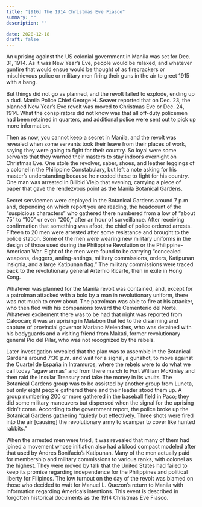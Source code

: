 ```yaml
---
title: "[916] The 1914 Christmas Eve Fiasco"
summary: ""
description: ""

date: 2020-12-18
draft: false
---
```


An uprising against the US colonial government in Manila was set for Dec. 31, 1914. As it was New Year’s Eve, people would be relaxed, and whatever gunfire that would ensue would be thought of as firecrackers or mischievous police or military men firing their guns in the air to greet 1915 with a bang.

But things did not go as planned, and the revolt failed to explode, ending up a dud. Manila Police Chief George H. Seaver reported that on Dec. 23, the planned New Year’s Eve revolt was moved to Christmas Eve or Dec. 24, 1914. What the conspirators did not know was that all off-duty policemen had been retained in quarters, and additional police were sent out to pick up more information.

Then as now, you cannot keep a secret in Manila, and the revolt was revealed when some servants took their leave from their places of work, saying they were going to fight for their country. So loyal were some servants that they warned their masters to stay indoors overnight on Christmas Eve. One stole the revolver, saber, shoes, and leather leggings of a colonel in the Philippine Constabulary, but left a note asking for his master’s understanding because he needed these to fight for his country. One man was arrested in Bilibid Viejo that evening, carrying a piece of paper that gave the rendezvous point as the Manila Botanical Gardens.

Secret servicemen were deployed in the Botanical Gardens around 7 p.m and, depending on which report you are reading, the headcount of the “suspicious characters” who gathered there numbered from a low of “about 75” to “100” or even “200,” after an hour of surveillance. After receiving confirmation that something was afoot, the chief of police ordered arrests. Fifteen to 20 men were arrested after some resistance and brought to the police station. Some of the men were wearing new military uniforms in the design of those used during the Philippine Revolution or the Philippine-American War. Eight of the men were found to be carrying “concealed weapons, daggers, anting-antings, military commissions, orders, Katipunan insignia, and a large Katipunan flag.” The military commissions were traced back to the revolutionary general Artemio Ricarte, then in exile in Hong Kong.

Whatever was planned for the Manila revolt was contained, and, except for a patrolman attacked with a bolo by a man in revolutionary uniform, there was not much to crow about. The patrolman was able to fire at his attacker, who then fled with his companions toward the Cementerio del Norte. Whatever excitement there was to be had that night was reported from Caloocan; it was an uprising in Malabon that led to the disarming and capture of provincial governor Mariano Melendres, who was detained with his bodyguards and a visiting friend from Makati, former revolutionary general Pio del Pilar, who was not recognized by the rebels.

Later investigation revealed that the plan was to assemble in the Botanical Gardens around 7:30 p.m. and wait for a signal, a gunshot, to move against the Cuartel de España in Intramuros, where the rebels were to do what we call today “agaw armas” and from there march to Fort William McKinley and then raid the Insular Treasury and take the money in its vaults. The Botanical Gardens group was to be assisted by another group from Luneta, but only eight people gathered there and their leader stood them up. A group numbering 200 or more gathered in the baseball field in Paco; they did some military maneuvers but dispersed when the signal for the uprising didn’t come. According to the government report, the police broke up the Botanical Gardens gathering “quietly but effectively. Three shots were fired into the air [causing] the revolutionary army to scamper to cover like hunted rabbits.”

When the arrested men were tried, it was revealed that many of them had joined a movement whose initiation also had a blood compact modeled after that used by Andres Bonifacio’s Katipunan. Many of the men actually paid for membership and military commissions to various ranks, with colonel as the highest. They were moved by talk that the United States had failed to keep its promise regarding independence for the Philippines and political liberty for Filipinos. The low turnout on the day of the revolt was blamed on those who decided to wait for Manuel L. Quezon’s return to Manila with information regarding America’s intentions. This event is described in forgotten historical documents as the 1914 Christmas Eve Fiasco.
